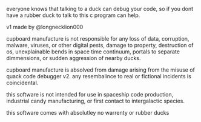 everyone knows that talking to a duck can debug your code, so if you dont have a rubber duck to talk to this c program can help.

v1 made by @longnecklion000

cupboard manufacture is not responsible for any loss of data, corruption, malware, viruses, or other digital pests, damage to property, destruction of os, unexplainable bends in space time continuum, portals to separate dimmensions, or sudden aggression of nearby ducks.

cupboard manufacture is absolved from damage arising from the misuse of quack code debugger v2. any resembalince to real or fictional incidents is coincidental.

this software is not intended for use in spaceship code production, industrial candy manufacturing, or first contact to intergalactic species.

this software comes with absolutley no warrenty or rubber ducks
